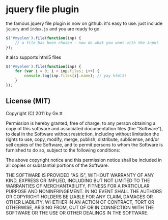 # jquery file plugin
the famous jquery file plugin is now on github. 
it's easy to use. just include `jquery` and `index.js` and you are ready to go.

``` js
$('#myelem').file(function(inp) {
	// a file has been chosen - now do what you want with the input
});
```

it also supports html5 files

``` js
$('#myelem').file(function(inp) {
	for (var i = 0; i < inp.files; i++) {
		console.log(inp.files[i].name); // yay html5!
	}
});
```

## License (MIT)

Copyright (C) 2011 by Ge.tt

Permission is hereby granted, free of charge, to any person obtaining a copy
of this software and associated documentation files (the "Software"), to deal
in the Software without restriction, including without limitation the rights
to use, copy, modify, merge, publish, distribute, sublicense, and/or sell
copies of the Software, and to permit persons to whom the Software is
furnished to do so, subject to the following conditions:

The above copyright notice and this permission notice shall be included in
all copies or substantial portions of the Software.

THE SOFTWARE IS PROVIDED "AS IS", WITHOUT WARRANTY OF ANY KIND, EXPRESS OR
IMPLIED, INCLUDING BUT NOT LIMITED TO THE WARRANTIES OF MERCHANTABILITY,
FITNESS FOR A PARTICULAR PURPOSE AND NONINFRINGEMENT. IN NO EVENT SHALL THE
AUTHORS OR COPYRIGHT HOLDERS BE LIABLE FOR ANY CLAIM, DAMAGES OR OTHER
LIABILITY, WHETHER IN AN ACTION OF CONTRACT, TORT OR OTHERWISE, ARISING FROM,
OUT OF OR IN CONNECTION WITH THE SOFTWARE OR THE USE OR OTHER DEALINGS IN
THE SOFTWARE.